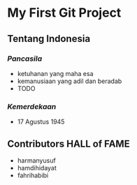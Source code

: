 # My First Git Project
## Tentang Indonesia
### ***Pancasila***
- ketuhanan yang maha esa
- kemanusiaan yang adil dan beradab
- TODO
### ***Kemerdekaan***
- 17 Agustus 1945

## Contributors HALL of FAME
- harmanyusuf
- hamdihidayat
- fahrihabibi